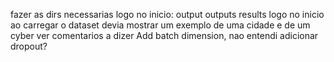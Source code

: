 fazer as dirs necessarias logo no inicio: output outputs results
logo no inicio ao carregar o dataset devia mostrar um exemplo de uma cidade e de um cyber
ver comentarios a dizer Add batch dimension, nao entendi
adicionar dropout?
